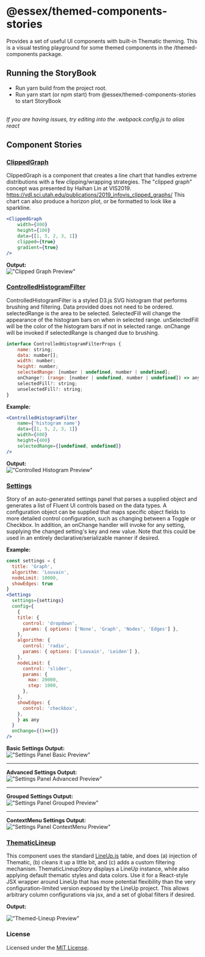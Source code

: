 # @essex/themed-components-stories

Provides a set of useful UI components with built-in Thematic theming.
This is a visual testing playground for some themed components in the /themed-components package.

## Running the StoryBook

- Run yarn build from the project root.
- Run yarn start (or npm start) from @essex/themed-components-stories to start StoryBook

<br /> _If you are having issues, try editing into the .webpack.config.js to alias react_

## Component Stories

### [ClippedGraph](/packages/themed-components-stories/stories/ClippedGraph.stories.tsx)

ClippedGraph is a component that creates a line chart that handles extreme distributions with a few clipping/wrapping strategies.
The "clipped graph" concept was presented by Haihan Lin at VIS2019. https://vdl.sci.utah.edu/publications/2019_infovis_clipped_graphs/
This chart can also produce a horizon plot, or be formatted to look like a sparkline.

```jsx
<ClippedGraph
	width={800}
	height={100}
	data={[1, 5, 2, 3, 1]}
	clipped={true}
	gradient={true}
/>
```

<b>Output:</b>
<br />
!["Clipped Graph Preview"](../../assets/ClippedGraph-story.JPG)

### [ControlledHistogramFilter](/packages/themed-components-stories/stories/ControlledHistogramFilter.stories.tsx)

ControlledHistogramFilter is a styled D3.js SVG histogram that performs brushing and filtering.
Data provided does not need to be ordered.
selectedRange is the area to be selected.
SelectedFill will change the appearance of the histogram bars on when in selected range.
unSelectedFill will be the color of the histogram bars if not in selected range.
onChange will be invoked if selectedRange is changed due to brushing.

```jsx
interface ControlledHistogramFilterProps {
	name: string;
	data: number[];
	width: number;
	height: number;
	selectedRange: [number | undefined, number | undefined];
	onChange?: (range: [number | undefined, number | undefined]) => any;
	selectedFill?: string;
	unselectedFill?: string;
}
```

<b>Example:</b>

```jsx
<ControlledHistogramFilter
	name={'histogram name'}
	data={[1, 5, 2, 3, 1]}
	width={600}
	height={400}
	selectedRange={[undefined, undefined]}
/>
```

<b>Output:</b>
<br />
!["Controlled Histogram Preview"](../../assets/Histogram-story.JPG)

### [Settings](/packages/themed-components-stories/stories/Settings.stories.tsx)

Story of an auto-generated settings panel that parses a supplied object and generates a list of Fluent UI controls based on the data types.
A configuration object can be supplied that maps specific object fields to more detailed control configuration, such as changing between a Toggle or Checkbox.
In addition, an onChange handler will invoke for any setting, supplying the changed setting's key and new value.
Note that this could be used in an entirely declarative/serializable manner if desired.

<b>Example:</b>

```jsx
const settings = {
  title: 'Graph',
  algorithm: 'Louvain',
  nodeLimit: 10000,
  showEdges: true
}
<Settings
  settings={settings}
  config={
    {
    title: {
      control: 'dropdown',
      params: { options: ['None', 'Graph', 'Nodes', 'Edges'] },
    },
    algorithm: {
      control: 'radio',
      params: { options: ['Louvain', 'Leiden'] },
    },
    nodeLimit: {
      control: 'slider',
      params: {
        max: 20000,
        step: 1000,
      },
    },
    showEdges: {
      control: 'checkbox',
    },
    } as any
  }
  onChange={()=>{}}
/>

```

<b>Basic Settings Output:</b>
<br />
!["Settings Panel Basic Preview"](../../assets/SettingsPanel-basic-story.JPG)

<hr />

<b>Advanced Settings Output:</b>
<br />
!["Settings Panel Advanced Preview"](../../assets/SettingsPanel-advanced-story.JPG)

<hr />

<b>Grouped Settings Output:</b>
<br />
!["Settings Panel Grouped Preview"](../../assets/SettingsPanel-grouped-story.JPG)

<hr />

<b>ContextMenu Settings Output:</b>
<br />
!["Settings Panel ContextMenu Preview"](../../assets/SettingsPanel-contextMenuSettings-story.JPG)

### [ThematicLineup](/packages/themed-components-stories/stories/ThematicLineup.stories.tsx)

This component uses the standard [LineUp.js](https://lineup.js.org/) table, and does (a) injection of Thematic, (b) cleans it up a little bit, and (c) adds a custom filtering mechanism.
ThematicLineupStory displays a LineUp instance, while also applying default thematic styles and data colors.
Use it for a React-style JSX wrapper around LineUp that has more potential flexibility than the very configuration-limited version exposed by the LineUp project.
This allows arbitrary column configurations via jsx, and a set of global filters if desired.

<b>Output:</b>
<br />

!["Themed-Lineup Preview"](../../assets/ThematicLineup-story.JPG)

### License

Licensed under the [MIT License](../../LICENSE).
